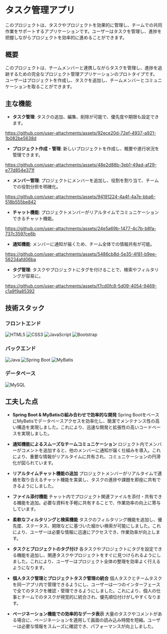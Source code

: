 ﻿# タスク管理アプリ

このプロジェクトは、タスクやプロジェクトを効果的に管理し、チームでの共同作業をサポートするアプリケーションです。ユーザーはタスクを管理し、進捗を把握しながらプロジェクトを効率的に進めることができます。

## 概要
このプロジェクトは、チームメンバーと連携しながらタスクを管理し、進捗を追跡するための完全なプロジェクト管理アプリケーションのプロトタイプです。<br>ユーザーはプロジェクトを作成し、タスクを追加し、チームメンバーとコミュニケーションを取ることができます。

## 主な機能
- **タスク管理**: タスクの追加、編集、削除が可能で、優先度や期限も設定できます。<br>


https://github.com/user-attachments/assets/92ece20d-72ef-4937-a921-1b082be5638d



- **プロジェクト作成・管理**: 新しいプロジェクトを作成し、概要や進行状況を管理できます。<br>


https://github.com/user-attachments/assets/48e2d88b-3eb1-49ad-af29-e77d854e371f



- **メンバー管理**: プロジェクトにメンバーを追加し、役割を割り当て、チームでの役割分担を明確化。<br>


https://github.com/user-attachments/assets/94191224-4a4f-4a7e-bba6-518b555be842



- **チャット機能**: プロジェクトメンバーがリアルタイムでコミュニケーションできるチャット機能。<br>


https://github.com/user-attachments/assets/24e5a69b-1477-4c7b-b8fa-737c3597ce6b



- **通知機能**: メンバーに通知が届くため、チーム全体での情報共有が可能。<br>


https://github.com/user-attachments/assets/5486cb8d-5e35-4f81-b9ee-56234afd06ba



- **タグ管理**: タスクやプロジェクトにタグを付けることで、検索やフィルタリングが容易に。<br>


https://github.com/user-attachments/assets/f7cd0fc8-5d09-4054-9469-c1a9f9a85392


## 技術スタック
### フロントエンド
![HTML5](https://img.shields.io/badge/HTML5-E34F26?logo=html5&logoColor=white&style=for-the-badge)
![CSS3](https://img.shields.io/badge/CSS3-1572B6?logo=css3&logoColor=white&style=for-the-badge)
![JavaScript](https://img.shields.io/badge/JavaScript-F7DF1E?logo=javascript&logoColor=black&style=for-the-badge)
![Bootstrap](https://img.shields.io/badge/Bootstrap-563D7C?logo=bootstrap&logoColor=white&style=for-the-badge)

### バックエンド
![Java](https://img.shields.io/badge/Java-007396?style=for-the-badge&logo=java&logoColor=white)
![Spring Boot](https://img.shields.io/badge/Spring%20Boot-6DB33F?logo=spring-boot&logoColor=white&style=for-the-badge)
![MyBatis](https://img.shields.io/badge/MyBatis-CB3837?logo=mybatis&logoColor=white&style=for-the-badge)

### データベース
![MySQL](https://img.shields.io/badge/MySQL-4479A1?logo=mysql&logoColor=white&style=for-the-badge)

## 工夫した点

- **Spring Boot & MyBatisの組み合わせで効率的な開発**
  Spring BootをベースにMyBatisでデータベースアクセスを効率化し、簡潔でメンテナンス性の高い構造を実現しました。これにより、迅速な開発と拡張性の高いコードベースを実現しました。

- **通知機能によるスムーズなチームコミュニケーション**
  ロジェクト内でメンバーがコメントを追加すると、他のメンバーに通知が届く仕組みを導入。これにより、重要な情報がリアルタイムに共有され、コミュニケーションの円滑化が図られています。

- **リアルタイムチャット機能の追加**
  プロジェクトメンバーがリアルタイムで連絡を取り合えるチャット機能を実装し、タスクの進捗や課題を即座に共有できるようにしました。

- **ファイル添付機能**
  チャット内でプロジェクト関連ファイルを添付・共有できる機能を追加。必要な資料を手軽に共有することで、作業効率の向上に寄与しています。

- **柔軟なフィルタリングと検索機能**
  タスクのフィルタリング機能を追加し、優先度、ステータス、期限などに基づいた細かい検索が可能にしました。これにより、ユーザーは必要な情報に迅速にアクセスでき、作業効率が向上します。

- **タスクとプロジェクトのタグ付け**
  各タスクやプロジェクトにタグを設定できる機能を追加し、関連タスクやプロジェクトをすぐに見つけられるようにしました。これにより、ユーザーはプロジェクト全体の整理を効率よく行えるようになります。

- **個人タスク管理とプロジェクトタスク管理の統合**
  個人タスクとチームタスクを同一アプリ内で管理できるようにし、ユーザーは一つのインターフェースで全てのタスクを確認・管理できるようにしました。これにより、個人の仕事とチームでのタスクが視覚的に統合され、優先順位付けがしやすくなります。

- **ページネーション機能での効率的なデータ表示**
  大量のタスクやコメントがある場合に、ページネーションを適用して画面の読み込み時間を短縮。ユーザーは必要な情報をスムーズに確認でき、パフォーマンスが向上しました。
